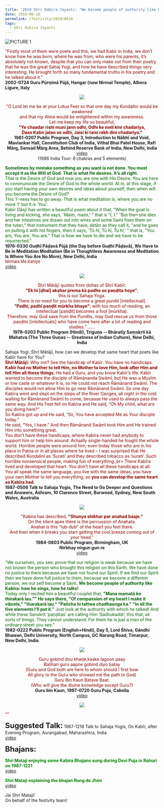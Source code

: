 ```yaml
---
title: '2019 Shri Kabira Jayanti: "We become people of authority like Kabīra: how he sings, how he talks!"'
date: 2019-06-16
permalink: /festivity/2019/0616
tags:
  - Shri Kabira Jayanti
---
```


![PICTURE 1](/images/image1.png)

<p>
<font color="DarkRed">"Firstly most of them were poets and this, we had Kabir in India, we don’t know how he was born, where he was from, who were his parents, it’s absolutely not known, despite that you can only make out from their poetry that he was the great Sahaj Yogi, and how he have described things very interesting. He brought forth so many fundamental truths in his poetry and he talked about it."</font><br>
<b>2002-0724 Guru Pūrṇimā Pūjā, Hangar (now Nirmal Temple), Albera Ligure, Italy</b>
</p>

<div style="text-align: center"><img src="/images/image106.png" /></div>

<p style="text-align:center;">
<font color="DarkRed">"O Lord let me be at your Lotus Feet so that one day my Kundalini would be awakened<br>
and that my Atma would be enlightened within my awareness.<br>
Let me keep my life so beautiful,<br>
<b>"Ye chaadar rishi muni jann odhi, Odhi ke meli kini chadariya,<br>
Daas Kabir jatan se odhi, Jaisi ki taisi rakh dini chadariya."</b></font><br>
<b>1981-0207 Public Program, Day 3, Introduction to Nābhī and Void, Mavlankar Hall, Constitution Club of India, Vithal Bhai Patel House, Rafi Mārg, Sansad Mārg Area, Behind Reserve Bank of India, New Delhi, India</b><br>
<a href="https://www.youtube.com/watch?v=tZRibru_9Gw">video</a><br>
(1986 India Tour: 8 chakras and 5 elements)<br>
</p>

<p style="text-align:left;">
<font color="DarkGreen"><b>Sometimes by mistake something as you want is not done. You must accept it as the Will of God. That is what He desires. It’s all right.</b><br>
That is the Desire of God and now you are one with His Desire. You are here to communicate the Desire of God to the whole world. At in, at this stage, if you start having your own desires and ideas about yourself, then when will you become the Desire of God?<br>
This ‘I’-ness has to go away. That is what meditation is, where you are no more ‘I’ but it is ‘You’.<br>
Kabīr Dāsjī has written a beautiful poem about it that, "When the goat is living and kicking, she says, 'Maiṃ, maiṃ,' " that is "I, I." "But then she dies and her intestines are drawn out into wires and some Saint fixes them on the tutari," that instrument that they have, ektāri as they call it, "and he goes on pulling it with his fingers, then it says, 'Tū hī, Tū hī, Tū hī,' " that is, "You are, You are, You are." That is how we have to die and we have to be resurrected."</font><br>
<b>1976-0330 Guḍhī Pāḍavā Pūjā (the Day before Guḍhī Pāḍavā), We Have to Be in Meditation Meditation (Be in Thoughtless Awareness and Meditation Is Where You Are No More), New Delhi, India</b><br>
<font size="-1"><font color="DarkRed">Nirmala Ma Kahiye</font></font><br>
<a href="https://www.youtube.com/watch?v=XqgvLLeIzVQ">video</a><br>
</p>

<div style="text-align: center"><img src="/images/image107.png" /></div>

<p style="text-align:center;">
<font color="DarkRed">Śhrī Mātājī quotes from dohas of Śhrī Kabīr:<br>
<b>"Ek hī [ḍhaī] akṣhar prema kā padhe so paṇḍita hoye”</b>;<br>
this is our Sahaja Yoga.<br>
There is no need for you to become a great pundit [intellectual].<br>
<b>"Padhī, padhī paṇḍit mūrkha bhaye"</b>; with too much of reading, an intellectual [paṇḍit] becomes a fool [mūrkha].<br>
Therefore, may God save from the Pundits, may God rescue us from those paṇḍits [intellectuals] who have come here after a lot of reading and studies.” ......</font><br>
<b>1978-0203 Public Program (Hindi), Triguṇa -- Bhāratīy Saṃskṛti kā Mahatva (The Three Guṇas -- Greatness of Indian Culture), New Delhi, India</b><br>
</p>

<p style="text-align:left;">
Sahaja Yogi: Śhrī Mātājī, how can we develop that same heart that poets like Kabīr have for You?<br>
<font color="DarkRed"><b>Śhrī Mātājī:</b> Why not? See the handicap of Kabīr. You have no handicaps. <b>Kabīr had no Mother to tell Him, no Mother to love Him, look after Him and tell Him all these things.</b> He had a Guru, and you know Kabīr’s life. Kabīr wanted to become the disciple of Rāmānanda Swāmī, but He was a Muslim or low caste or whatever it is, so He could not reach Rāmānand Swāmī. The disciples would not allow Him to go near Rāmānand Swāmī. So one day Kabīra went and slept on the steps of the River Ganges, all night in the cold waiting for Rāmānand Swāmī to come, because He used to always pass the same way. And His Feet fell on Kabīra and He said, “Oh My child, what are you doing here?”<br>
So Kabīra got up and He said, “Sir, You have accepted Me as Your disciple today.”<br>
He said, “Yes, I have.” And then Rāmānand Swāmī took Him and He trained Him into something great.<br>
You don’t have these handicaps, where Kabīra never had anybody to support him or help him around. Actually single-handed he fought the whole world. Horrible people were around him; even today those who are in his place in Patna or in all places where he lived – I was surprised that He described Kuṇḍalinī as ‘Surati’ and they described tobacco as ‘surati’. Such horrible nonsensical people, making fun of everything.,br>
There Kabīra lived and developed that heart. You don’t have all these handicaps at all. You all speak the same language, you live with the same ideas, you have your own Mother to tell you everything, so <b>you can develop the same heart as Kabīra had</b>.</font><br>
<b>1987-0506 Talk to Sahaja Yogis, The Need to Go Deeper and Questions and Answers, Āśhram, 10 Clarence Street, Burwood, Sydney, New South Wales, Australia</b><br>
</p>

<div style="text-align: center"><img src="/images/image108.png" /></div>

<p style="text-align:center;">
<font color="DarkRed">"Kabira has described, <b>"Shunya shikhar par anahad baaje."</b><br>
On the silent apex there is the percussion of Anahata.<br>
Anahat is this “lub-dub” of the heart you feel there.<br>
And then when it breaks you start getting the cool breeze coming out of your head."</font><br>
<b>1984-0803 Public Program, Birmingham, UK</b><br>
<b>Nirbhay nirgun gun re</b><br>
<a href="https://www.youtube.com/watch?v=_buuncAm9Ts&list=RD_buuncAm9Ts#t=0">video</a><br>
</p>

<p>
<font color="DarkGreen">"We ourselves, you see, prove that our religion is weak because we have not known the person who brought this religion on this Earth. We have done no justice to them because we have not found our Spirit. If we find our Spirit then we have done full justice to them, because we become a different person, we our self become a Saint. <b>We become people of authority like Kabīra: how he sings, how he talks!</b><br>
Today only I recited him a beautiful couplet that, <b>"Mana mamatā ko thirakarā lau."" He says there, "Of compassion of my heart I make it vibrate," "tharakarā lau." "Pañcha hi tattwa chadhaunga ka." "In all the five elements I’ll put it."</b> Just look at the authority with which he talked! And while these Sanskrit ‘paṇḍitas’ are calling Him ‘Sadhukaddi’, this that, all sorts of things. They cannot understand. For them he is just a man of the ordinary street you see."</font><br>
<b>1982-0222 Public Program (English+Hindi), Day 5, Lord Śhiva, Gāndhī Bhawan, Delhi University, North Campus, GC Narang Road, Timarpur, New Delhi, India</b>
</p>

<div style="text-align: center"><img src="/images/image109.png" /></div>

<p style="text-align:center;">
<font color="DarkRed">Guru gobind dou khade,kaake lagoon paay<br>
Balihari guru aapne gobind diyo batay<br>
(Guru and God both are here to whom should I first bow<br>
All glory to the Guru who showed me the path to God)<br>
Guru Bin Kaun Batave Baat.<br>
(Who will give the divine knowledge except Guru?)</font><br>
<b>Guru bin Kaun, 1997-0720 Guru Puja, Cabella</b><br>
<a href="https://www.youtube.com/watch?v=7jjdlluWX8Q">video</a><br>
</p>

<div style="text-align: center"><img src="/images/image110.png" /></div>

<p>
<font color="DarkRed">""</font><br>
<b></b>
</p>

<font size="+2"><b>Suggested Talk:</b></font> 1987-1218 Talk to Sahaja Yogis, On Kabīr, after Evening Program, Aurangabad, Maharashtra, India<br><a href="https://www.youtube.com/watch?v=sboIoojWkxY&list=PLB618CDA4FEC74AE6&index=1"> video</a><br>

<font size="+2"><b>Bhajans:</b></font>

<p>
<font color="green"><b>Shri Mataji enjoying some Kabira Bhajans sung during Devi Puja in Rahuri on 1987-1221</b></font><br>
<a href="https://www.youtube.com/watch?v=BiszQxm8Wfs&list=PLB618CDA4FEC74AE6&index=27"> video</a><br>
</p>

<p>
<font color="green"><b>Shri Mataji explaining the bhajan Rang de Jhini</b></font><br>
<a href="https://www.youtube.com/watch?v=gQTTVpjPE34&list=PLB618CDA4FEC74AE6&index=5">video</a>
</p>

Jai Shri Mataji!<br>
On behalf of the festivity team!